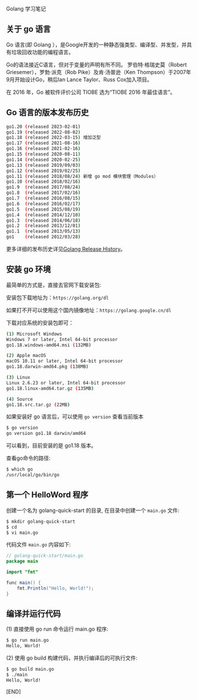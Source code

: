 Golang 学习笔记

## 关于 go 语言

Go 语言(即 Golang ），是Google开发的一种静态强类型、编译型、并发型，并具有垃圾回收功能的编程语言。

Go的语法接近C语言，但对于变量的声明有所不同。 罗伯特·格瑞史莫（Robert Griesemer），罗勃·派克（Rob Pike）及肯·汤普逊（Ken Thompson）于2007年9月开始设计Go，稍后Ian Lance Taylor、Russ Cox加入项目。

在 2016 年，Go 被软件评价公司 TIOBE 选为“TIOBE 2016 年最佳语言”。

## Go 语言的版本发布历史

```sh
go1.20 (released 2023-02-01)
go1.19 (released 2022-08-02)
go1.18 (released 2022-03-15) 增加泛型 
go1.17 (released 2021-08-16) 
go1.16 (released 2021-02-16) 
go1.15 (released 2020-08-11)
go1.14 (released 2020-02-25)
go1.13 (released 2019/09/03)
go1.12 (released 2019/02/25)  
go1.11 (released 2018/08/24) 新增 go mod 模块管理（Modules）  
go1.10 (released 2018/02/16)  
go1.9  (released 2017/08/24)  
go1.8  (released 2017/02/16)  
go1.7  (released 2016/08/15)  
go1.6  (released 2016/02/17)  
go1.5  (released 2015/08/19)  
go1.4  (released 2014/12/10)  
go1.3  (released 2014/06/18)  
go1.2  (released 2013/12/01)  
go1.1  (released 2013/05/13)  
go1    (released 2012/03/28)  
```

更多详细的发布历史详见[Golang Release History](https://golang.google.cn/doc/devel/release.html)。

## 安装 go 环境

最简单的方式是，直接去官网下载安装包: 

安装包下载地址为：`https://golang.org/dl`  

如果打不开可以使用这个国内镜像地址：`https://golang.google.cn/dl` 

下载对应系统的安装包即可：

```sh
(1) Microsoft Windows
Windows 7 or later, Intel 64-bit processor
go1.18.windows-amd64.msi (132MB)

(2) Apple macOS
macOS 10.11 or later, Intel 64-bit processor
go1.18.darwin-amd64.pkg (138MB)

(3) Linux
Linux 2.6.23 or later, Intel 64-bit processor
go1.18.linux-amd64.tar.gz (135MB)

(4) Source 
go1.18.src.tar.gz (22MB)
```

如果安装好 go 语言后，可以使用 `go version` 查看当前版本

```sh
$ go version  
go version go1.18 darwin/amd64
```

可以看到，目前安装的是 go1.18 版本。

查看go命令的路径:

```sh
$ which go
/usr/local/go/bin/go
```

## 第一个 HelloWord 程序

创建一个名为 golang-quick-start 的目录, 在目录中创建一个 `main.go` 文件: 

```sh
$ mkdir golang-quick-start
$ cd 
$ vi main.go
```

代码文件 `main.go` 内容如下: 

```java
// golang-quick-start/main.go
package main

import "fmt"

func main() {
    fmt.Println("Hello, World!");
}
```

## 编译并运行代码

(1) 直接使用 go run 命令运行 main.go 程序:

```sh
$ go run main.go 
Hello, World!
```

(2) 使用 go build 构建代码，并执行编译后的可执行文件:

```sh
$ go build main.go
$ ./main 
Hello, World!
```

[END]
